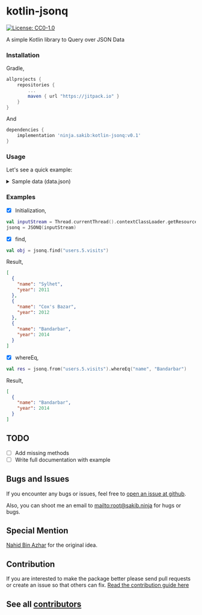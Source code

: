 kotlin-jsonq
===============
[![License: CC0-1.0](https://img.shields.io/badge/License-CC0%201.0-lightgrey.svg)](https://github.com/s4kibs4mi/kotin-jsonq/blob/master/LICENSE)

A simple Kotlin library to Query over JSON Data

### Installation

Gradle,
```gradle
allprojects {
    repositories {
        ...
        maven { url "https://jitpack.io" }
    }
}
```
And
```gradle
dependencies {
    implementation 'ninja.sakib:kotlin-jsonq:v0.1'
}
```

### Usage
Let's see a quick example:

<details><summary>Sample data (data.json)</summary>
```json
{
  "name": "products",
  "description": "Features product list",
  "vendor": {
    "name": "Computer Source BD",
    "email": "info@example.com",
    "website": "www.example.com"
  },
  "users": [
    {
      "id": 1,
      "name": "Johura Akter Sumi",
      "location": "Barisal"
    },
    {
      "id": 2,
      "name": "Mehedi Hasan Nahid",
      "location": "Barisal"
    },
    {
      "id": 3,
      "name": "Ariful Islam",
      "location": "Barishal"
    },
    {
      "id": 4,
      "name": "Suhel Ahmed",
      "location": "Sylhet"
    },
    {
      "id": 5,
      "name": "Firoz Serniabat",
      "location": "Gournodi"
    },
    {
      "id": 5,
      "name": "Musa Jewel",
      "location": "Barishal",
      "visits": [
        {
          "name": "Sylhet",
          "year": 2011
        },
        {
          "name": "Cox's Bazar",
          "year": 2012
        },
        {
          "name": "Bandarbar",
          "year": 2014
        }
      ]
    }
  ],
  "products": [
    {
      "id": 1,
      "city": "bsl",
      "name": "iPhone",
      "cat": 1,
      "price": 80000.5
    },
    {
      "id": 2,
      "city": null,
      "name": "macbook pro",
      "cat": 2,
      "price": 150000.1
    },
    {
      "id": 3,
      "city": "dhk",
      "name": "Redmi 3S Prime",
      "cat": 1,
      "price": 12000.1
    },
    {
      "id": 4,
      "city": null,
      "name": "Redmi 4X",
      "cat": 1,
      "price": 15000.1
    },
    {
      "id": 5,
      "city": "bsl",
      "name": "macbook air",
      "cat": 2,
      "price": 110000.00
    },
    {
      "id": 6,
      "city": null,
      "name": "macbook air 1",
      "cat": 2,
      "price": 81000.2
    }
  ],
  "cities": [
    {
      "id": 1,
      "name": "Barishal"
    },
    {
      "id": 2,
      "name": "Noakhali"
    },
    {
      "id": 3,
      "name": "Dhaka"
    },
    {
      "id": 4,
      "name": "Rajshahi"
    },
    {
      "id": 5,
      "name": "Chittagong"
    }
  ],
  "arr": [
    1,
    2,
    3,
    4
  ]
}
```
</details>

### Examples

- [x] Initialization,
```kotlin
val inputStream = Thread.currentThread().contextClassLoader.getResourceAsStream("data.json")
jsonq = JSONQ(inputStream)
```

- [x] find,
```kotlin
val obj = jsonq.find("users.5.visits")
```
Result,
```json
[
  {
    "name": "Sylhet",
    "year": 2011
  },
  {
    "name": "Cox's Bazar",
    "year": 2012
  },
  {
    "name": "Bandarbar",
    "year": 2014
  }
]
```

- [x] whereEq,
```kotlin
val res = jsonq.from("users.5.visits").whereEq("name", "Bandarbar")
```
Result,
```json
[
  {
    "name": "Bandarbar",
    "year": 2014
  }
]
```

## TODO

- [ ] Add missing methods
- [ ] Write full documentation with example

## Bugs and Issues

If you encounter any bugs or issues, feel free to [open an issue at
github](https://github.com/s4kibs4mi/kotlin-jsonq/issues).

Also, you can shoot me an email to
<mailto:root@sakib.ninja> for hugs or bugs.

## Special Mention

[Nahid Bin Azhar](https://github.com/nahid) for the original idea.

## Contribution
If you are interested to make the package better please send pull requests or create an issue so that others can fix.
[Read the contribution guide here](CONTRIBUTING.md)

## See all [contributors](https://github.com/s4kibs4mi/kotlin-jsonq/graphs/contributors)
